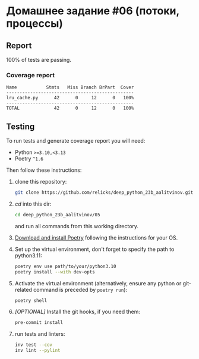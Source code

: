 # Домашнее задание #06 (потоки, процессы)

<!-- * Решение первого пункта ДЗ#05 содержится в `./lru_cache.py`
* Решение второго пункта ДЗ#05 (тесты LRUCache) содержится в `./test_lru_cache.py` -->

## Report

100% of tests are passing.

### Coverage report

```text
Name           Stmts   Miss Branch BrPart  Cover
------------------------------------------------
lru_cache.py      42      0     12      0   100%
------------------------------------------------
TOTAL             42      0     12      0   100%
```

## Testing

To run tests and generate coverage report you will need:

* Python `>=3.10,<3.13`
* Poetry `^1.6`

Then follow these instructions:

1. clone this repository:

   ```bash
   git clone https://github.com/relicks/deep_python_23b_aalitvinov.git
   ```

1. _cd_ into this dir:

   ```bash
   cd deep_python_23b_aalitvinov/05
   ```

   and run all commands from this working directory.

1. [Download and install Poetry](https://python-poetry.org/docs/#installation) following the instructions for your OS.
1. Set up the virtual environment, don't forget to specify the path to python3.11:

   ```bash
   poetry env use path/to/your/python3.10
   poetry install --with dev-opts
   ```

1. Activate the virtual environment (alternatively, ensure any python or git-related command is preceded by `poetry run`):

   ```bash
   poetry shell
   ```

1. _[OPTIONAL]_ Install the git hooks, if you need them:

   ```bash
   pre-commit install
   ```

1. run tests and linters:

   ```bash
   inv test --cov
   inv lint --pylint
   ```
